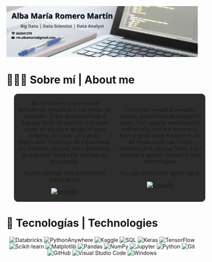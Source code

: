 
![Texto alternativo](img/banner.png)

# 👩🏽‍💻 Sobre mí | About me

<table align = "center" style = "margin: 20px 20px; background-color: #2d2d2d; border-radius: 10px;">
  <tr>
    <td align = "center">
<p>
Me considero una persona polivalente, empática y con ganas de aprender. Estoy acostumbrada a trabajar tanto de 
manera individual como en equipo y tengo un gran empeño en hacer un trabajo impecable. Dispongo de experiencia 
en diversos campos, pero desarrollo un especial interés por las nuevas tecnologías.

Podrás obtener más información sobre mí en:

  <a href = "https://www.linkedin.com/in/albamariaromeromartin" target = "_blank">
    <img src = "https://cdn-icons-png.flaticon.com/512/174/174857.png" height = "40" alt = "LinkedIn">
  </a>
</p>
    </td>
    <td align = "center">
<p>
I consider myself a versatile person, empathetic and eager to learn. I am used to working both individually and in a team 
and I have a great determination to do an impeccable job. I have experience in various fields, but I develop a special 
interest in new technologies.

You can learn more about me at:

  <a href = "https://www.linkedin.com/in/albamariaromeromartin" target = "_blank">
    <img src = "https://cdn-icons-png.flaticon.com/512/174/174857.png" height = "40" alt = "LinkedIn">
  </a>
</p>
    </td>
  </tr>
</table>

# 🔧 Tecnologías | Technologies

<p align = "center">
  <a>
    <img src = "https://img.shields.io/badge/DATABRICKS-white?style=for-the-badge&logo=databricks&logoColor=white&labelColor=%23FF3621&color=%23FF3621" height = "60" alt = "Databricks">
  </a>
  <a>
    <img src = "https://img.shields.io/badge/PYTHONANYWHERE-white?style=for-the-badge&logo=pythonanywhere&logoColor=white&labelColor=%231D9FD7&color=%231D9FD7" height = "60" alt = "PythonAnywhere">
  </a>
  <a>
    <img src = "https://img.shields.io/badge/KAGGLE-white?style=for-the-badge&logo=kaggle&logoColor=white&labelColor=%2320BEFF&color=%2320BEFF" height = "60" alt = "Kaggle">
  </a>
  <a>
    <img src = "https://img.shields.io/badge/SQL-white?style=for-the-badge&logo=sqlite&logoColor=white&labelColor=%23003B57&color=%23003B57" height = "60" alt = "SQL">
  </a>
  <a>
    <img src = "https://img.shields.io/badge/KERAS-white?style=for-the-badge&logo=keras&logoColor=white&labelColor=%23D00000&color=%23D00000" height = "60" alt = "Keras">
  </a>
  <a>
    <img src = "https://img.shields.io/badge/TENSORFLOW-white?style=for-the-badge&logo=tensorflow&logoColor=white&labelColor=%23FF6F00&color=%23FF6F00" height = "60" alt = "TensorFlow">
  </a>
  <a>
    <img src = "https://img.shields.io/badge/SCIKIT--LEARN-white?style=for-the-badge&logo=scikitlearn&logoColor=white&labelColor=%23F7931E&color=%23F7931E" height = "60" alt = "Scikit-learn">
  </a>
  <a>
    <img src = "https://img.shields.io/badge/MATPLOTLIB-white?style=for-the-badge&logo=matplotlib&logoColor=white&labelColor=yellow&color=yellow" height = "60" alt = "Matplotlib">
  </a>
  <a>
    <img src = "https://img.shields.io/badge/PANDAS-white?style=for-the-badge&logo=pandas&logoColor=white&labelColor=%23150458&color=%23150458" height = "60" alt = "Pandas">
  </a>
  <a>
    <img src = "https://img.shields.io/badge/NUMPY-white?style=for-the-badge&logo=numpy&logoColor=white&labelColor=%23013243&color=%23013243" height = "60" alt = "NumPy">
  </a>
  <a>
    <img src = "https://img.shields.io/badge/JUPYTER-white?style=for-the-badge&logo=jupyter&logoColor=white&labelColor=%23F37626&color=%23F37626" height = "60" alt = "Jupyter">
  </a>
  <a>
    <img src = "https://img.shields.io/badge/PYTHON-white?style=for-the-badge&logo=python&logoColor=white&labelColor=%233776AB&color=%233776AB" height = "60" alt = "Python">
  </a>
  <a>
    <img src = "https://img.shields.io/badge/GIT-white?style=for-the-badge&logo=git&logoColor=white&labelColor=%23F05032&color=%23F05032" height = "60" alt = "Git">
  </a>
  <a>
    <img src = "https://img.shields.io/badge/GITHUB-white?style=for-the-badge&logo=github&logoColor=white&labelColor=%23181717&color=%23181717" height = "60" alt = "GitHub">
  </a>
   <a>
    <img src = "https://img.shields.io/badge/VISUAL%20STUDIO%20CODE-white?style=for-the-badge&logo=visualstudiocode&logoColor=white&labelColor=blue&color=blue" height = "60" alt = "Visual Studio Code">
  </a>
  <a>
    <img src = "https://img.shields.io/badge/WINDOWS-white?style=for-the-badge&logo=windows&logoColor=white&labelColor=blue&color=blue" height = "60" alt = "Windows">
  </a>
</p>